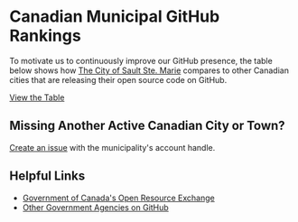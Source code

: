 # Canadian Municipal GitHub Rankings

To motivate us to continuously improve our GitHub presence,
the table below shows how [The City of Sault Ste. Marie](https://saultstemarie.ca)
compares to other Canadian cities that are releasing their open source code on GitHub.

[View the Table](https://cityssm.github.io/municipal-github-rankings)

## Missing Another Active Canadian City or Town?

[Create an issue](https://github.com/cityssm/municipal-github-rakings/issues/new)
with the municipality's account handle.

## Helpful Links

-   [Government of Canada's Open Resource Exchange](https://code.open.canada.ca/en/index.html)
-   [Other Government Agencies on GitHub](https://government.github.com/community/)
